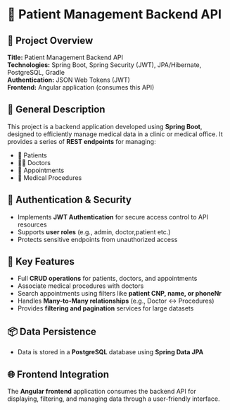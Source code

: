 # 💼 Patient Management Backend API

## 📌 Project Overview

**Title:** Patient Management Backend API  
**Technologies:** Spring Boot, Spring Security (JWT), JPA/Hibernate, PostgreSQL, Gradle  
**Authentication:** JSON Web Tokens (JWT)  
**Frontend:** Angular application (consumes this API)

## 🔧 General Description

This project is a backend application developed using **Spring Boot**, designed to efficiently manage medical data in a clinic or medical office. It provides a series of **REST endpoints** for managing:

- 🧍 Patients  
- 👨‍⚕️ Doctors  
- 📅 Appointments  
- 🧪 Medical Procedures

## 🔐 Authentication & Security

- Implements **JWT Authentication** for secure access control to API resources  
- Supports **user roles** (e.g., admin, doctor,patient etc.)  
- Protects sensitive endpoints from unauthorized access

## 🔗 Key Features

- Full **CRUD operations** for patients, doctors, and appointments  
- Associate medical procedures with doctors  
- Search appointments using filters like **patient CNP, name, or phoneNr**  
- Handles **Many-to-Many relationships** (e.g., Doctor ↔ Procedures)  
- Provides **filtering and pagination** services for large datasets

## 📦 Data Persistence

- Data is stored in a **PostgreSQL** database using **Spring Data JPA**  

## 🌐 Frontend Integration

The **Angular frontend** application consumes the backend API for displaying, filtering, and managing data through a user-friendly interface.

